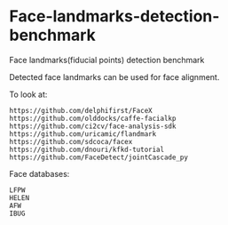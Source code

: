 # Face-landmarks-detection-benchmark
Face landmarks(fiducial points) detection benchmark

Detected face landmarks can be used for face alignment.

To look at:
~~~
https://github.com/delphifirst/FaceX
https://github.com/olddocks/caffe-facialkp
https://github.com/ci2cv/face-analysis-sdk
https://github.com/uricamic/flandmark
https://github.com/sdcoca/facex
https://github.com/dnouri/kfkd-tutorial
https://github.com/FaceDetect/jointCascade_py
~~~

Face databases:
~~~
LFPW
HELEN
AFW
IBUG
~~~
